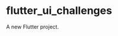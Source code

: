 # flutter_ui_challenges

A new Flutter project.

<!-- <img src="./screenshot/menuitems.jpg" height="300"> -->
